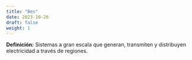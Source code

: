 ```yaml
---
title: "Bes"
date: 2023-10-26
draft: false
weight: 1
---
```


**Definición:** Sistemas a gran escala que generan, transmiten y distribuyen electricidad a través de regiones.
